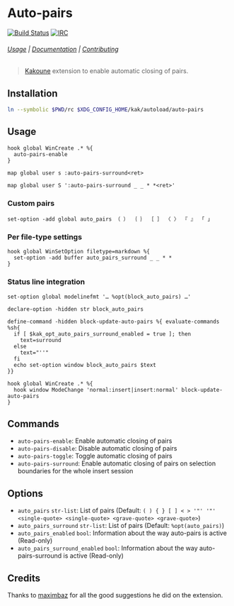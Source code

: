 # Auto-pairs

[![Build Status][Badge]][Travis]
[![IRC][IRC Badge]][IRC]

###### [Usage](#usage) | [Documentation](#commands) | [Contributing](CONTRIBUTING)

> [Kakoune] extension to enable automatic closing of pairs.

## Installation

``` sh
ln --symbolic $PWD/rc $XDG_CONFIG_HOME/kak/autoload/auto-pairs
```

## Usage

``` kak
hook global WinCreate .* %{
  auto-pairs-enable
}
```

``` kak
map global user s :auto-pairs-surround<ret>
```

``` kak
map global user S ':auto-pairs-surround _ _ * *<ret>'
```

### Custom pairs

``` kak
set-option -add global auto_pairs （ ） ｛ ｝ ［ ］ 〈 〉 『 』 「 」
```

### Per file-type settings

``` kak
hook global WinSetOption filetype=markdown %{
  set-option -add buffer auto_pairs_surround _ _ * *
}
```

### Status line integration

``` kak
set-option global modelinefmt '… %opt(block_auto_pairs) …'

declare-option -hidden str block_auto_pairs

define-command -hidden block-update-auto-pairs %{ evaluate-commands %sh{
  if [ $kak_opt_auto_pairs_surround_enabled = true ]; then
    text=surround
  else
    text="''"
  fi
  echo set-option window block_auto_pairs $text
}}

hook global WinCreate .* %{
  hook window ModeChange 'normal:insert|insert:normal' block-update-auto-pairs
}
```

## Commands

- `auto-pairs-enable`: Enable automatic closing of pairs
- `auto-pairs-disable`: Disable automatic closing of pairs
- `auto-pairs-toggle`: Toggle automatic closing of pairs
- `auto-pairs-surround`: Enable automatic closing of pairs on selection boundaries for the whole insert session

## Options

- `auto_pairs` `str-list`: List of pairs (Default: `( ) { } [ ] < > '"' '"' <single-quote> <single-quote> <grave-quote> <grave-quote>`)
- `auto_pairs_surround` `str-list`: List of pairs (Default: `%opt(auto_pairs)`)
- `auto_pairs_enabled` `bool`: Information about the way auto-pairs is active (Read-only)
- `auto_pairs_surround_enabled` `bool`: Information about the way auto-pairs-surround is active (Read-only)

## Credits

Thanks to [maximbaz] for all the good suggestions he did on the extension.

[Kakoune]: http://kakoune.org
[Travis]: https://travis-ci.org/alexherbo2/auto-pairs.kak
[Badge]: https://travis-ci.org/alexherbo2/auto-pairs.kak.svg
[IRC]: https://webchat.freenode.net?channels=kakoune
[IRC Badge]: https://img.shields.io/badge/IRC-%23kakoune-blue.svg
[maximbaz]: https://github.com/maximbaz
